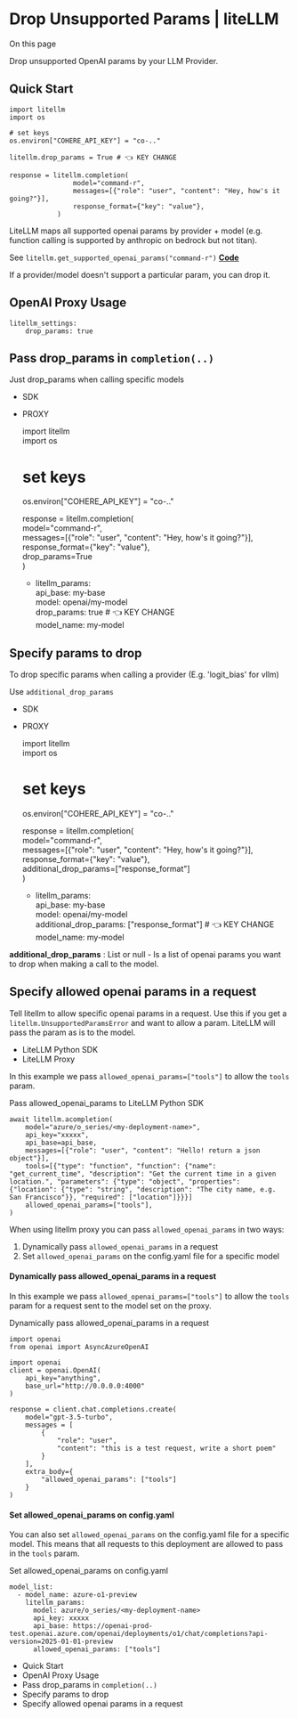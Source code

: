 # Drop Unsupported Params | liteLLM

On this page

Drop unsupported OpenAI params by your LLM Provider.

## Quick Start​
    
    
    import litellm   
    import os   
      
    # set keys   
    os.environ["COHERE_API_KEY"] = "co-.."  
      
    litellm.drop_params = True # 👈 KEY CHANGE  
      
    response = litellm.completion(  
                    model="command-r",  
                    messages=[{"role": "user", "content": "Hey, how's it going?"}],  
                    response_format={"key": "value"},  
                )  
    

LiteLLM maps all supported openai params by provider + model (e.g. function calling is supported by anthropic on bedrock but not titan).

See `litellm.get_supported_openai_params("command-r")` [**Code**](https://github.com/BerriAI/litellm/blob/main/litellm/utils.py#L3584)

If a provider/model doesn't support a particular param, you can drop it.

## OpenAI Proxy Usage​
    
    
    litellm_settings:  
        drop_params: true  
    

## Pass drop_params in `completion(..)`​

Just drop_params when calling specific models

  * SDK
  * PROXY

    
    
    import litellm   
    import os   
      
    # set keys   
    os.environ["COHERE_API_KEY"] = "co-.."  
      
    response = litellm.completion(  
                    model="command-r",  
                    messages=[{"role": "user", "content": "Hey, how's it going?"}],  
                    response_format={"key": "value"},  
                    drop_params=True  
                )  
    
    
    
    - litellm_params:  
        api_base: my-base  
        model: openai/my-model  
        drop_params: true # 👈 KEY CHANGE  
      model_name: my-model  
    

## Specify params to drop​

To drop specific params when calling a provider (E.g. 'logit_bias' for vllm)

Use `additional_drop_params`

  * SDK
  * PROXY

    
    
    import litellm   
    import os   
      
    # set keys   
    os.environ["COHERE_API_KEY"] = "co-.."  
      
    response = litellm.completion(  
                    model="command-r",  
                    messages=[{"role": "user", "content": "Hey, how's it going?"}],  
                    response_format={"key": "value"},  
                    additional_drop_params=["response_format"]  
                )  
    
    
    
    - litellm_params:  
        api_base: my-base  
        model: openai/my-model  
        additional_drop_params: ["response_format"] # 👈 KEY CHANGE  
      model_name: my-model  
    

**additional_drop_params** : List or null - Is a list of openai params you want to drop when making a call to the model.

## Specify allowed openai params in a request​

Tell litellm to allow specific openai params in a request. Use this if you get a `litellm.UnsupportedParamsError` and want to allow a param. LiteLLM will pass the param as is to the model.

  * LiteLLM Python SDK
  * LiteLLM Proxy

In this example we pass `allowed_openai_params=["tools"]` to allow the `tools` param.

Pass allowed_openai_params to LiteLLM Python SDK
    
    
    await litellm.acompletion(  
        model="azure/o_series/<my-deployment-name>",  
        api_key="xxxxx",  
        api_base=api_base,  
        messages=[{"role": "user", "content": "Hello! return a json object"}],  
        tools=[{"type": "function", "function": {"name": "get_current_time", "description": "Get the current time in a given location.", "parameters": {"type": "object", "properties": {"location": {"type": "string", "description": "The city name, e.g. San Francisco"}}, "required": ["location"]}}}]  
        allowed_openai_params=["tools"],  
    )  
    

When using litellm proxy you can pass `allowed_openai_params` in two ways:

  1. Dynamically pass `allowed_openai_params` in a request
  2. Set `allowed_openai_params` on the config.yaml file for a specific model

#### Dynamically pass allowed_openai_params in a request​

In this example we pass `allowed_openai_params=["tools"]` to allow the `tools` param for a request sent to the model set on the proxy.

Dynamically pass allowed_openai_params in a request
    
    
    import openai  
    from openai import AsyncAzureOpenAI  
      
    import openai  
    client = openai.OpenAI(  
        api_key="anything",  
        base_url="http://0.0.0.0:4000"  
    )  
      
    response = client.chat.completions.create(  
        model="gpt-3.5-turbo",  
        messages = [  
            {  
                "role": "user",  
                "content": "this is a test request, write a short poem"  
            }  
        ],  
        extra_body={   
            "allowed_openai_params": ["tools"]  
        }  
    )  
    

#### Set allowed_openai_params on config.yaml​

You can also set `allowed_openai_params` on the config.yaml file for a specific model. This means that all requests to this deployment are allowed to pass in the `tools` param.

Set allowed_openai_params on config.yaml
    
    
    model_list:  
      - model_name: azure-o1-preview  
        litellm_params:  
          model: azure/o_series/<my-deployment-name>  
          api_key: xxxxx  
          api_base: https://openai-prod-test.openai.azure.com/openai/deployments/o1/chat/completions?api-version=2025-01-01-preview  
          allowed_openai_params: ["tools"]  
    

  * Quick Start
  * OpenAI Proxy Usage
  * Pass drop_params in `completion(..)`
  * Specify params to drop
  * Specify allowed openai params in a request